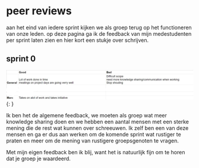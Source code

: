 # peer reviews

aan het eind van iedere sprint kijken we als groep terug op het functioneren van onze leden. op deze pagina ga ik de feedback van mijn medestudenten per sprint laten zien en hier kort een stukje over schrijven.

## sprint 0

![peerreview sprint 0](../images/peer_review_sprint0.jpg){: }

Ik ben het de algemene feedback, we moeten als groep wat meer knowledge sharing doen en we hebben een aantal mensen met een sterke mening die de rest wat kunnen over schreeuwen. Ik zelf ben een van deze mensen en ga er dus aan werken om de komende sprint wat rustiger te praten en meer om de mening van rustigere groepsgenoten te vragen.

Met mijn eigen feedback ben ik blij, want het is natuurlijk fijn om te horen dat je groep je waardeerd.

